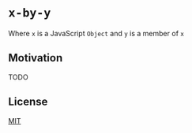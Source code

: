 # `x-by-y`

Where `x` is a JavaScript `Object` and `y` is a member of `x`

## Motivation

TODO

## License

[MIT](./LICENSE.md)

